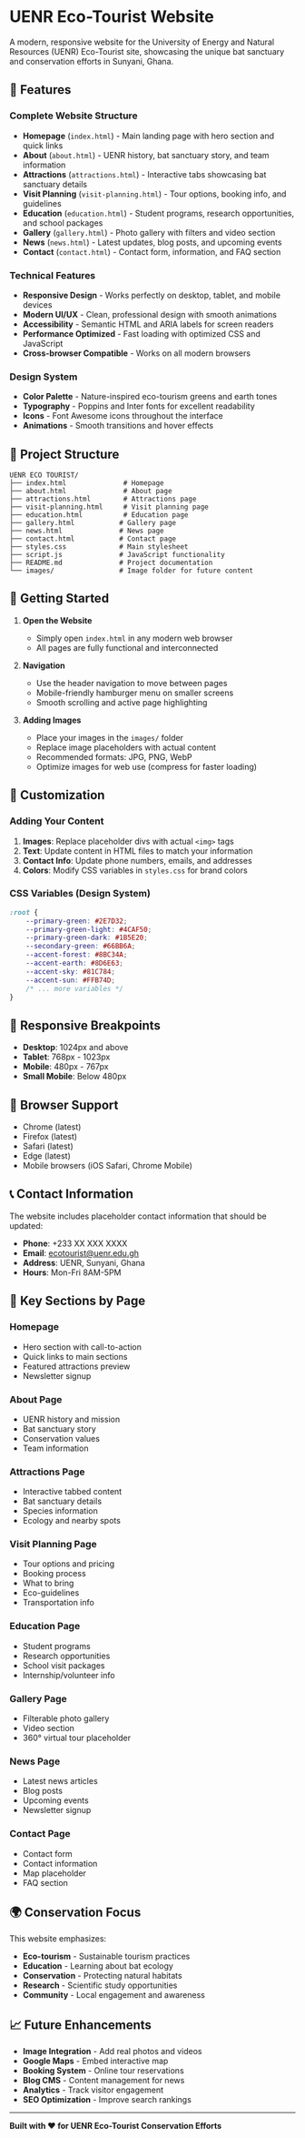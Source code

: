 # UENR Eco-Tourist Website

A modern, responsive website for the University of Energy and Natural Resources (UENR) Eco-Tourist site, showcasing the unique bat sanctuary and conservation efforts in Sunyani, Ghana.

## 🌟 Features

### Complete Website Structure
- **Homepage** (`index.html`) - Main landing page with hero section and quick links
- **About** (`about.html`) - UENR history, bat sanctuary story, and team information
- **Attractions** (`attractions.html`) - Interactive tabs showcasing bat sanctuary details
- **Visit Planning** (`visit-planning.html`) - Tour options, booking info, and guidelines
- **Education** (`education.html`) - Student programs, research opportunities, and school packages
- **Gallery** (`gallery.html`) - Photo gallery with filters and video section
- **News** (`news.html`) - Latest updates, blog posts, and upcoming events
- **Contact** (`contact.html`) - Contact form, information, and FAQ section

### Technical Features
- **Responsive Design** - Works perfectly on desktop, tablet, and mobile devices
- **Modern UI/UX** - Clean, professional design with smooth animations
- **Accessibility** - Semantic HTML and ARIA labels for screen readers
- **Performance Optimized** - Fast loading with optimized CSS and JavaScript
- **Cross-browser Compatible** - Works on all modern browsers

### Design System
- **Color Palette** - Nature-inspired eco-tourism greens and earth tones
- **Typography** - Poppins and Inter fonts for excellent readability
- **Icons** - Font Awesome icons throughout the interface
- **Animations** - Smooth transitions and hover effects

## 📁 Project Structure

```
UENR ECO TOURIST/
├── index.html              # Homepage
├── about.html              # About page
├── attractions.html        # Attractions page
├── visit-planning.html     # Visit planning page
├── education.html          # Education page
├── gallery.html           # Gallery page
├── news.html              # News page
├── contact.html           # Contact page
├── styles.css             # Main stylesheet
├── script.js              # JavaScript functionality
├── README.md              # Project documentation
└── images/                # Image folder for future content
```

## 🚀 Getting Started

1. **Open the Website**
   - Simply open `index.html` in any modern web browser
   - All pages are fully functional and interconnected

2. **Navigation**
   - Use the header navigation to move between pages
   - Mobile-friendly hamburger menu on smaller screens
   - Smooth scrolling and active page highlighting

3. **Adding Images**
   - Place your images in the `images/` folder
   - Replace image placeholders with actual content
   - Recommended formats: JPG, PNG, WebP
   - Optimize images for web use (compress for faster loading)

## 🎨 Customization

### Adding Your Content
1. **Images**: Replace placeholder divs with actual `<img>` tags
2. **Text**: Update content in HTML files to match your information
3. **Contact Info**: Update phone numbers, emails, and addresses
4. **Colors**: Modify CSS variables in `styles.css` for brand colors

### CSS Variables (Design System)
```css
:root {
    --primary-green: #2E7D32;
    --primary-green-light: #4CAF50;
    --primary-green-dark: #1B5E20;
    --secondary-green: #66BB6A;
    --accent-forest: #8BC34A;
    --accent-earth: #8D6E63;
    --accent-sky: #81C784;
    --accent-sun: #FFB74D;
    /* ... more variables */
}
```

## 📱 Responsive Breakpoints

- **Desktop**: 1024px and above
- **Tablet**: 768px - 1023px
- **Mobile**: 480px - 767px
- **Small Mobile**: Below 480px

## 🔧 Browser Support

- Chrome (latest)
- Firefox (latest)
- Safari (latest)
- Edge (latest)
- Mobile browsers (iOS Safari, Chrome Mobile)

## 📞 Contact Information

The website includes placeholder contact information that should be updated:

- **Phone**: +233 XX XXX XXXX
- **Email**: ecotourist@uenr.edu.gh
- **Address**: UENR, Sunyani, Ghana
- **Hours**: Mon-Fri 8AM-5PM

## 🎯 Key Sections by Page

### Homepage
- Hero section with call-to-action
- Quick links to main sections
- Featured attractions preview
- Newsletter signup

### About Page
- UENR history and mission
- Bat sanctuary story
- Conservation values
- Team information

### Attractions Page
- Interactive tabbed content
- Bat sanctuary details
- Species information
- Ecology and nearby spots

### Visit Planning Page
- Tour options and pricing
- Booking process
- What to bring
- Eco-guidelines
- Transportation info

### Education Page
- Student programs
- Research opportunities
- School visit packages
- Internship/volunteer info

### Gallery Page
- Filterable photo gallery
- Video section
- 360° virtual tour placeholder

### News Page
- Latest news articles
- Blog posts
- Upcoming events
- Newsletter signup

### Contact Page
- Contact form
- Contact information
- Map placeholder
- FAQ section

## 🌍 Conservation Focus

This website emphasizes:
- **Eco-tourism** - Sustainable tourism practices
- **Education** - Learning about bat ecology
- **Conservation** - Protecting natural habitats
- **Research** - Scientific study opportunities
- **Community** - Local engagement and awareness

## 📈 Future Enhancements

- **Image Integration** - Add real photos and videos
- **Google Maps** - Embed interactive map
- **Booking System** - Online tour reservations
- **Blog CMS** - Content management for news
- **Analytics** - Track visitor engagement
- **SEO Optimization** - Improve search rankings

---

**Built with ❤️ for UENR Eco-Tourist Conservation Efforts** 
